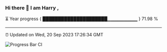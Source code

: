 ### Hi there 👋 I am Harry , 

⏳ Year progress { █████████████████████▁▁▁▁▁▁▁▁▁ } 71.98 %

---

⏰ Updated on Wed, 20 Sep 2023 17:26:34 GMT

![Progress Bar CI](https://github.com/duykhang68/duykhang68/workflows/Progress%20Bar%20CI/badge.svg)
